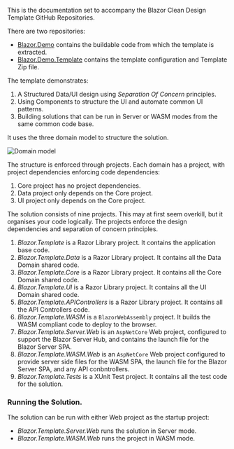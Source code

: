 
This is the documentation set to accompany the Blazor Clean Design Template GitHub Repositories.

There are two repositories:

 - [Blazor.Demo](https://github.com/ShaunCurtis/Blazr.Demo) contains the buildable code from which the template is extracted.
 - [Blazor.Demo.Template](https://github.com/ShaunCurtis/Blazr.Demo.Template) contains the template configuration and Template Zip file.

The template demonstrates:

1. A Structured Data/UI design using *Separation Of Concern* principles.
2. Using Components to structure the UI and automate common UI patterns.
3. Building solutions that can be run in Server or WASM modes from the same common code base.

It uses the three domain model to structure the solution.

![Domain model](https://shauncurtis.github.io/Design/assets/Domain-Model.png)

The structure is enforced through projects.  Each domain has a project, with project dependencies enforcing code dependencies:

1. Core project has no project dependencies.
2. Data project only depends on the Core project.
3. UI project only depends on the Core project.

The solution consists of nine projects.  This may at first seem overkill, but it organises your code logically. The projects enforce the design dependencies and separation of concern principles.

1. *Blazor.Template* is a Razor Library project.  It contains the application base code.
2. *Blazor.Template.Data* is a Razor Library project.  It contains all the Data Domain shared code.
3. *Blazor.Template.Core* is a Razor Library project.  It contains all the Core Domain shared code.
4. *Blazor.Template.UI* is a Razor Library project.  It contains all the UI Domain shared code.
5. *Blazor.Template.APIControllers* is a Razor Library project.  It contains all the API Controllers code.
6. *Blazor.Template.WASM* is a `BlazorWebAssembly` project.  It builds the WASM compliant code to deploy to the browser.
7. *Blazor.Template.Server.Web* is an `AspNetCore` Web project, configured to support the Blazor Server Hub, and contains the launch file for the Blazor Server SPA.
8. *Blazor.Template.WASM.Web* is an `AspNetCore` Web project configured to provide server side files for the WASM SPA, the launch file for the Blazor Server SPA, and any API conbntrollers.
9. *Blazor.Template.Tests* is a XUnit Test project.  It contains all the test code for the solution.

### Running the Solution.

The solution can be run with either Web project as the startup project:

 - *Blazor.Template.Server.Web* runs the solution in Server mode.
 - *Blazor.Template.WASM.Web* runs the project in WASM mode.
 

